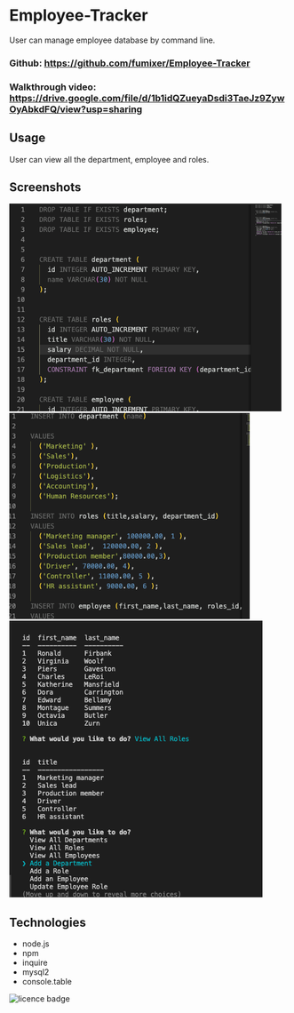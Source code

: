 # Employee-Tracker
User can manage employee database by command line.

### Github: https://github.com/fumixer/Employee-Tracker

### Walkthrough video: https://drive.google.com/file/d/1b1idQZueyaDsdi3TaeJz9ZywOyAbkdFQ/view?usp=sharing

## Usage
User can view all the department, employee and roles.

## Screenshots
![schema](./img/1.png)
![seeds](./img/2.png)
![output](./img/3.png)

## Technologies
* node.js
* npm
* inquire
* mysql2
* console.table

![licence badge](https://img.shields.io/badge/license-MIT-orange.png)
